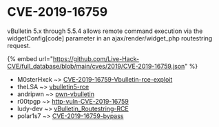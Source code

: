 # CVE-2019-16759

vBulletin 5.x through 5.5.4 allows remote command execution via the widgetConfig[code] parameter in an ajax/render/widget_php routestring request.

{% embed url="https://github.com/Live-Hack-CVE/full_database/blob/main/cves/2019/CVE-2019-16759.json" %}


* M0sterHxck ~> [CVE-2019-16759-Vbulletin-rce-exploit](https://zeste.alice-snow.ru/2019/database/cve-2019-16759/cve-2019-16759-vbulletin-rce-exploit-m0sterhxck)
* theLSA ~> [vbulletin5-rce](https://zeste.alice-snow.ru/2019/database/cve-2019-16759/vbulletin5-rce-thelsa)
* andripwn ~> [pwn-vbulletin](https://zeste.alice-snow.ru/2019/database/cve-2019-16759/pwn-vbulletin-andripwn)
* r00tpgp ~> [http-vuln-CVE-2019-16759](https://zeste.alice-snow.ru/2019/database/cve-2019-16759/http-vuln-cve-2019-16759-r00tpgp)
* ludy-dev ~> [vBulletin_Routestring-RCE](https://zeste.alice-snow.ru/2019/database/cve-2019-16759/vbulletin_routestring-rce-ludy-dev)
* polar1s7 ~> [CVE-2019-16759-bypass](https://zeste.alice-snow.ru/2019/database/cve-2019-16759/cve-2019-16759-bypass-polar1s7)